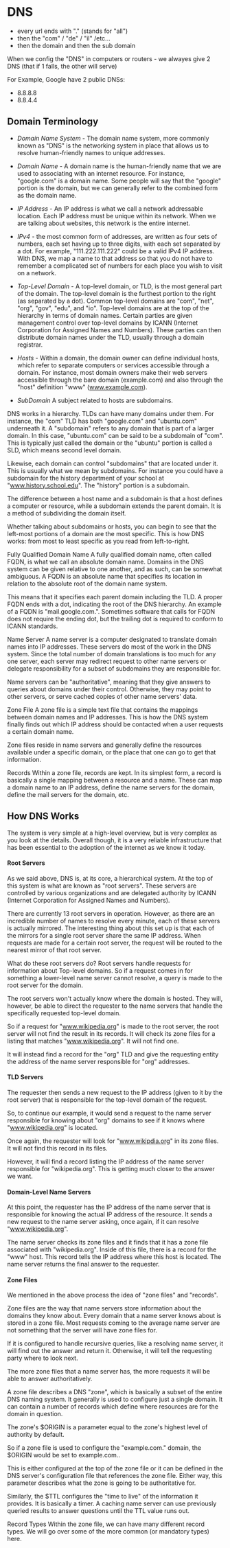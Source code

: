 # DNS
* every url ends with "." (stands for "all")
* then the "com" / "de" / "il" /etc...
* then the domain and then the sub domain


When we config the "DNS" in computers or routers - we alwayes give 2 DNS (that if 1 falls, the other will serve)

For Example, Google have 2 public DNSs:
* 8.8.8.8
* 8.8.4.4


## Domain Terminology

* *Domain Name System* - The domain name system, more commonly known as "DNS" is the networking system in place that allows us to resolve human-friendly names to unique addresses.
* *Domain Name* - A domain name is the human-friendly name that we are used to associating with an internet resource. For instance, "google.com" is a domain name. Some people will say that the "google" portion is the domain, but we can generally refer to the combined form as the domain name.
* *IP Address* - An IP address is what we call a network addressable location. Each IP address must be unique within its network. When we are talking about websites, this network is the entire internet.
* *IPv4* - the most common form of addresses, are written as four sets of numbers, each set having up to three digits, with each set separated by a dot. For example, "111.222.111.222" could be a valid IPv4 IP address. With DNS, we map a name to that address so that you do not have to remember a complicated set of numbers for each place you wish to visit on a network.

* *Top-Level Domain* - A top-level domain, or TLD, is the most general part of the domain. The top-level domain is the furthest portion to the right (as separated by a dot). Common top-level domains are "com", "net", "org", "gov", "edu", and "io". Top-level domains are at the top of the hierarchy in terms of domain names. Certain parties are given management control over top-level domains by ICANN (Internet Corporation for Assigned Names and Numbers). These parties can then distribute domain names under the TLD, usually through a domain registrar.

* *Hosts* - Within a domain, the domain owner can define individual hosts, which refer to separate computers or services accessible through a domain. For instance, most domain owners make their web servers accessible through the bare domain (example.com) and also through the "host" definition "www" (www.example.com).

* *SubDomain* 
A subject related to hosts are subdomains.

DNS works in a hierarchy. TLDs can have many domains under them. For instance, the "com" TLD has both "google.com" and "ubuntu.com" underneath it. A "subdomain" refers to any domain that is part of a larger domain. In this case, "ubuntu.com" can be said to be a subdomain of "com". This is typically just called the domain or the "ubuntu" portion is called a SLD, which means second level domain.

Likewise, each domain can control "subdomains" that are located under it. This is usually what we mean by subdomains. For instance you could have a subdomain for the history department of your school at "www.history.school.edu". The "history" portion is a subdomain.

The difference between a host name and a subdomain is that a host defines a computer or resource, while a subdomain extends the parent domain. It is a method of subdividing the domain itself.

Whether talking about subdomains or hosts, you can begin to see that the left-most portions of a domain are the most specific. This is how DNS works: from most to least specific as you read from left-to-right.

Fully Qualified Domain Name
A fully qualified domain name, often called FQDN, is what we call an absolute domain name. Domains in the DNS system can be given relative to one another, and as such, can be somewhat ambiguous. A FQDN is an absolute name that specifies its location in relation to the absolute root of the domain name system.

This means that it specifies each parent domain including the TLD. A proper FQDN ends with a dot, indicating the root of the DNS hierarchy. An example of a FQDN is "mail.google.com.". Sometimes software that calls for FQDN does not require the ending dot, but the trailing dot is required to conform to ICANN standards.

Name Server
A name server is a computer designated to translate domain names into IP addresses. These servers do most of the work in the DNS system. Since the total number of domain translations is too much for any one server, each server may redirect request to other name servers or delegate responsibility for a subset of subdomains they are responsible for.

Name servers can be "authoritative", meaning that they give answers to queries about domains under their control. Otherwise, they may point to other servers, or serve cached copies of other name servers' data.

Zone File
A zone file is a simple text file that contains the mappings between domain names and IP addresses. This is how the DNS system finally finds out which IP address should be contacted when a user requests a certain domain name.

Zone files reside in name servers and generally define the resources available under a specific domain, or the place that one can go to get that information.

Records
Within a zone file, records are kept. In its simplest form, a record is basically a single mapping between a resource and a name. These can map a domain name to an IP address, define the name servers for the domain, define the mail servers for the domain, etc.

## How DNS Works
The system is very simple at a high-level overview, but is very complex as you look at the details. Overall though, it is a very reliable infrastructure that has been essential to the adoption of the internet as we know it today.

#### Root Servers
As we said above, DNS is, at its core, a hierarchical system. At the top of this system is what are known as "root servers". These servers are controlled by various organizations and are delegated authority by ICANN (Internet Corporation for Assigned Names and Numbers).

There are currently 13 root servers in operation. However, as there are an incredible number of names to resolve every minute, each of these servers is actually mirrored. The interesting thing about this set up is that each of the mirrors for a single root server share the same IP address. When requests are made for a certain root server, the request will be routed to the nearest mirror of that root server.

What do these root servers do? Root servers handle requests for information about Top-level domains. So if a request comes in for something a lower-level name server cannot resolve, a query is made to the root server for the domain.

The root servers won't actually know where the domain is hosted. They will, however, be able to direct the requester to the name servers that handle the specifically requested top-level domain.

So if a request for "www.wikipedia.org" is made to the root server, the root server will not find the result in its records. It will check its zone files for a listing that matches "www.wikipedia.org". It will not find one.

It will instead find a record for the "org" TLD and give the requesting entity the address of the name server responsible for "org" addresses.

#### TLD Servers
The requester then sends a new request to the IP address (given to it by the root server) that is responsible for the top-level domain of the request.

So, to continue our example, it would send a request to the name server responsible for knowing about "org" domains to see if it knows where "www.wikipedia.org" is located.

Once again, the requester will look for "www.wikipdia.org" in its zone files. It will not find this record in its files.

However, it will find a record listing the IP address of the name server responsible for "wikipedia.org". This is getting much closer to the answer we want.

#### Domain-Level Name Servers
At this point, the requester has the IP address of the name server that is responsible for knowing the actual IP address of the resource. It sends a new request to the name server asking, once again, if it can resolve "www.wikipedia.org".

The name server checks its zone files and it finds that it has a zone file associated with "wikipedia.org". Inside of this file, there is a record for the "www" host. This record tells the IP address where this host is located. The name server returns the final answer to the requester.

#### Zone Files
We mentioned in the above process the idea of "zone files" and "records".

Zone files are the way that name servers store information about the domains they know about. Every domain that a name server knows about is stored in a zone file. Most requests coming to the average name server are not something that the server will have zone files for.

If it is configured to handle recursive queries, like a resolving name server, it will find out the answer and return it. Otherwise, it will tell the requesting party where to look next.

The more zone files that a name server has, the more requests it will be able to answer authoritatively.

A zone file describes a DNS "zone", which is basically a subset of the entire DNS naming system. It generally is used to configure just a single domain. It can contain a number of records which define where resources are for the domain in question.

The zone's $ORIGIN is a parameter equal to the zone's highest level of authority by default.

So if a zone file is used to configure the "example.com." domain, the $ORIGIN would be set to example.com..

This is either configured at the top of the zone file or it can be defined in the DNS server's configuration file that references the zone file. Either way, this parameter describes what the zone is going to be authoritative for.

Similarly, the $TTL configures the "time to live" of the information it provides. It is basically a timer. A caching name server can use previously queried results to answer questions until the TTL value runs out.

Record Types
Within the zone file, we can have many different record types. We will go over some of the more common (or mandatory types) here.



